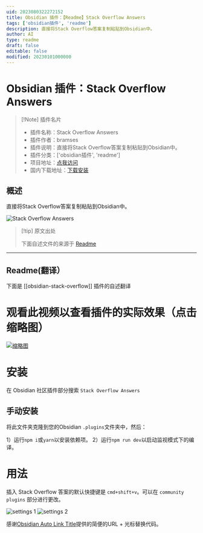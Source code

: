```yaml
---
uid: 2023080322272152
title: Obsidian 插件：【Readme】Stack Overflow Answers
tags: ['obsidian插件', 'readme']
description: 直接将Stack Overflow答案复制粘贴到Obsidian中。
author: AI
type: readme
draft: false
editable: false
modified: 20230101000000
---
```


# Obsidian 插件：Stack Overflow Answers

> [!Note] 插件名片
> - 插件名称：Stack Overflow Answers
> - 插件作者：bramses
> - 插件说明：直接将Stack Overflow答案复制粘贴到Obsidian中。
> - 插件分类：['obsidian插件', 'readme']
> - 项目地址：[点我访问](https://github.com/bramses/obsidian-stack-overflow)
> - 国内下载地址：[下载安装](https://pkmer.cn/products/plugin/pluginMarket/?obsidian-stack-overflow)

## 概述

直接将Stack Overflow答案复制粘贴到Obsidian中。

![Stack Overflow Answers](https://cdn.pkmer.cn/covers/obsidian-stack-overflow.png!pkmer)

> [!tip] 原文出处
> 
>下面自述文件的来源于 [Readme](https://ghproxy.net/https://raw.githubusercontent.com/bramses/obsidian-stack-overflow/master/README.md)
> 

---

## Readme(翻译）

下面是 [[obsidian-stack-overflow]] 插件的自述翻译


# 观看此视频以查看插件的实际效果（点击缩略图）

[![缩略图](thumbnail.png)](https://www.youtube.com/watch?v=UMcmQHi9wsw&ab_channel=BramAdams)

# 安装

在 Obsidian 社区插件部分搜索 `Stack Overflow Answers`

## 手动安装

将此文件夹克隆到您的Obsidian `.plugins`文件夹中，然后：

1）运行`npm i`或`yarn`以安装依赖项。
2）运行`npm run dev`以启动监视模式下的编译。

# 用法

插入 Stack Overflow 答案的默认快捷键是 `cmd+shift+v`。可以在 `community plugins` 部分进行更改。

![settings 1](./community-plugin-1.png)
![settings 2](./community-plugin-2.png)

感谢[Obsidian Auto Link Title](https://github.com/zolrath/obsidian-auto-link-title)提供的简便的URL + 光标替换代码。



